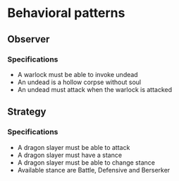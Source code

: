 # Behavioral patterns

## Observer

### Specifications

* A warlock must be able to invoke undead
* An undead is a hollow corpse without soul
* An undead must attack when the warlock is attacked

## Strategy

### Specifications

* A dragon slayer must be able to attack
* A dragon slayer must have a stance
* A dragon slayer must be able to change stance
* Available stance are Battle, Defensive and Berserker


